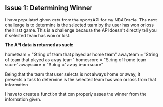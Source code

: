 ## Issue 1: Determining Winner

I have populated given data from the sportsAPI for my NBAOracle. The next challenge is to
determine is the selected team by the user has won or loss their last game. This is a challenge
because the API doesn't directly tell you if selected team has won or lost.

**The API data is returned as such:**

hometeam = "String of team that played as home team"
awayteam = "String of team that played as away team"
homescore = "String of home team score"
awayscore = "String of away team score"

Being that the team that user selects is not always home or away, it presents a task to determine is the selected team has won or loss from that information.

I have to create a function that can properly asses the winner from the information given.
